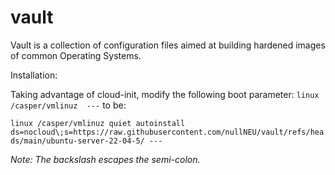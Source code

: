 # vault
Vault is a collection of configuration files aimed at building hardened images of common Operating Systems.

Installation:

Taking advantage of cloud-init, modify the following boot parameter: `linux /casper/vmlinuz  ---` to be:

`linux /casper/vmlinuz quiet autoinstall ds=nocloud\;s=https://raw.githubusercontent.com/nullNEU/vault/refs/heads/main/ubuntu-server-22-04-5/ ---`

_Note: The backslash escapes the semi-colon._

